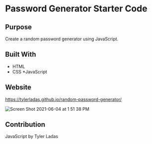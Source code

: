 # Password Generator Starter Code

## Purpose
Create a random password generator using JavaScript. 

## Built With
* HTML
* CSS
*JavaScript

## Website
https://tylerladas.github.io/random-password-generator/

![Screen Shot 2021-06-04 at 1 51 38 PM](https://user-images.githubusercontent.com/78171259/120843638-59309d80-c53c-11eb-8181-cf1077387af7.png)

## Contribution
JavaScript by Tyler Ladas
